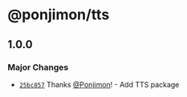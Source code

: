 # @ponjimon/tts

## 1.0.0

### Major Changes

- [`25bc857`](https://github.com/Ponjimon/common-utils/commit/25bc8570552e743a1d98100188de9a459c33ef38) Thanks [@Ponjimon](https://github.com/Ponjimon)! - Add TTS package
